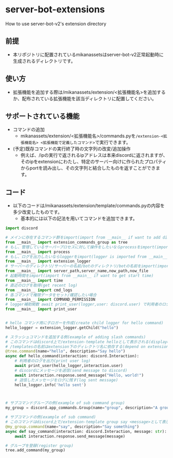 # server-bot-extensions
How to use server-bot-v2's extension directory

## 前提

 - 本リポジトリに配置されているmikanassetsはserver-bot-v2正常起動時に生成されるディレクトリです。

## 使い方

 - 拡張機能を追加する際は/mikanassets/extension/<拡張機能名>を追加するか、配布されている拡張機能を該当ディレクトリに配置してください。

## サポートされている機能

 - コマンドの追加
   - mikanassets/extension/<拡張機能名>/commands.pyを`/extension-<拡張機能名> <拡張機能で定義したコマンド>`で実行できます。
 - (予定)既存コマンドの実行終了時の文字列の改変/追加操作
   - 例えば、/ipの実行で返されるipアドレスは本来discordに返されますが、そのipをextensionにわたし、特定のサーバー向けに作られたプロパティからportを読み出し、その文字列と結合したものを返すことができます。
  
## コード

 - 以下のコードは/mikanassets/extension/template/commands.pyの内容を多少改変したものです。
   - 基本的には以下の記法を用いてコマンドを追加できます。

```py
import discord

# メインに存在するコマンド群をimport(import from __main__ if want to add discord commands) 
from __main__ import extension_commands_group as tree
# もし、管理しているサーバープロセスに対して操作をしたいならprocessをimport(import from __main__ if want to control server process)
from __main__ import process
# もし、ログを出力したいならloggerをimport(logger is imported from __main__ if want to print log)
from __main__ import extension_logger
# サーバーのディレクトリ/サーバーの名前/botのディレクトリ/botの名前をimport(import from __main__ if want to get server directory/server name/bot directory)
from __main__ import server_path,server_name,now_path,now_file
# 起動時間をimport(import from __main__ if want to get start time)
from __main__ import time
# 直近のログを取得(get recent log)
from __main__ import cmd_logs
# 各コマンドで権限データをセット/確認したい場合
from __main__ import COMMAND_PERMISSION
# logger補助関数 await print_user(logger,user: discord.user) で利用者のログを残す
from __main__ import print_user


# hello コマンド用に子ロガーを作成(create child logger for hello command)
hello_logger = extension_logger.getChild("hello")

# スラッシュコマンドを追加する例(example of adding slash commands)
# このコマンドはdiscord上で/extension-template helloとして表示される(displayed on discord as /templates hello)
# /templatesの名前はextension下のディレクトリ名に依存する(depend on extension directory name)
@tree.command(name="hello", description="Say hello")
async def hello_command(interaction: discord.Interaction):
    # 利用者のログを出力(print user log)
    await print_user(hello_logger,interaction.user)
    # discordにメッセージを送信(send message to discord)
    await interaction.response.send_message("Hello, world!")
    # 送信したメッセージをログに残す(log sent message)
    hello_logger.info('hello sent')



# サブコマンドグループの例(example of sub command group)
my_group = discord.app_commands.Group(name="group", description="A group of commands")

# サブコマンドの例(example of sub command)
# このコマンドはdiscord上で/extension-template group say <message>として表示される(displayed on discord as /templates group say <message>)
@my_group.command(name="say", description="Say something")
async def say_command(interaction: discord.Interaction, message: str):
    await interaction.response.send_message(message)

# グループを登録(register group)
tree.add_command(my_group)
```

